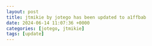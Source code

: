 ```yaml
---
layout: post
title: jtmikie by jotego has been updated to a1ffbab
date: 2024-06-14 11:07:36 +0000
categories: [jotego, jtmikie]
tags: [update]
---
```


